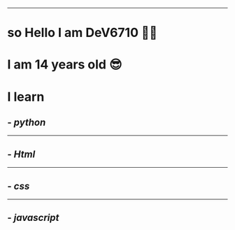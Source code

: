 <!--Hey😃,it is me mario 😄 haha-->
------------------------------------
# so Hello I am DeV6710 🐱‍💻
# I am 14 years old 😎



# **I learn** 

## - ***python*** 
------
## - ***Html***
------
## - ***css***
------
## - ***javascript***
